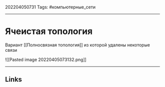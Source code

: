 202204050731
Tags: #компьютерные_сети

---

# Ячеистая топология
Вариант [[Полносвязная топология]] из которой удалены некоторые связи

![[Pasted image 20220405073132.png]]

---
## Links